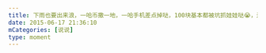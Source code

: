 ```yaml
---
title: 下雨也要出来浪，一哈币撒一地，一哈手机差点掉哒，100块基本都被坑抓娃娃哒😭，还好有寿司和烤鸡，😍😍，就是两个人开个包好像有点奢侈也😒
date: 2015-06-17 21:36:10
mCategories: [说说]
type: moment
---
```


<div id="pics-20150617213610"></div>

<script src="/lib/moment/pics.js"></script>
<script>
var data = [
    {"link": "2015-06-17_000000.webp", "type": "shuoshuo"},
    {"link": "2015-06-17_000001.webp", "type": "shuoshuo"},
    {"link": "2015-06-17_000002.webp", "type": "shuoshuo"},
    {"link": "2015-06-17_000003.webp", "type": "shuoshuo"},
    {"link": "2015-06-17_000004.webp", "type": "shuoshuo"},
    {"link": "2015-06-17_000005.webp", "type": "shuoshuo"},
    {"link": "2015-06-17_000006.webp", "type": "shuoshuo"},
    {"link": "2015-06-17_000007.webp", "type": "shuoshuo"},
    {"link": "2015-06-17_000008.webp", "type": "shuoshuo"}
];
picsRender(data, "pics-20150617213610");
</script>
